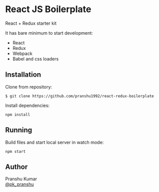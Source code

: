 # React JS Boilerplate
React + Redux starter kit


It has bare minimum to start development:
* React
* Redux
* Webpack
* Babel and css loaders

## Installation
Clone from repository:
```
$ git clone https://github.com/pranshu1992/react-redux-boilerplate
```
Install dependencies:
```
npm install
```

## Running
Build files and start local server in watch mode:
```
npm start
```

## Author

Pranshu Kumar   
[@pk_pranshu](https://twitter.com/pk_pranshu)
